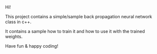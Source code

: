 Hi!

This project contains a simple/sample back propagation neural network class in c++.

It contains a sample how to train it and how to use it with the trained weights.

Have fun & happy coding!
